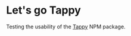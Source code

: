 # Let's go Tappy

Testing the usability of the [Tappy](https://github.com/yahoojapan/tappy) NPM package.
